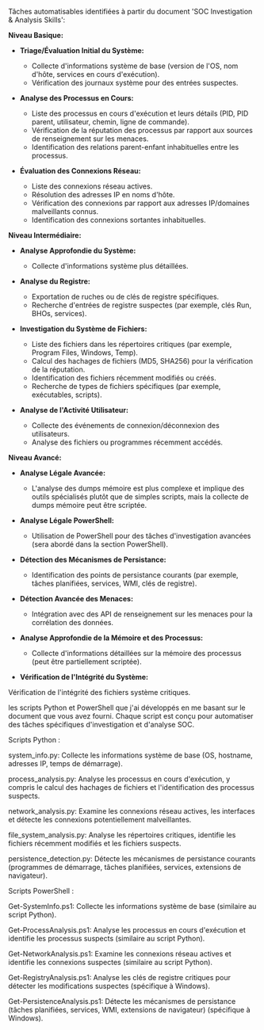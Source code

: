 Tâches automatisables identifiées à partir du document 'SOC Investigation & Analysis Skills':

**Niveau Basique:**

* **Triage/Évaluation Initial du Système:**

  * Collecte d'informations système de base (version de l'OS, nom d'hôte, services en cours d'exécution).
  * Vérification des journaux système pour des entrées suspectes.

* **Analyse des Processus en Cours:**

  * Liste des processus en cours d'exécution et leurs détails (PID, PID parent, utilisateur, chemin, ligne de commande).
  * Vérification de la réputation des processus par rapport aux sources de renseignement sur les menaces.
  * Identification des relations parent-enfant inhabituelles entre les processus.

* **Évaluation des Connexions Réseau:**

  * Liste des connexions réseau actives.
  * Résolution des adresses IP en noms d'hôte.
  * Vérification des connexions par rapport aux adresses IP/domaines malveillants connus.
  * Identification des connexions sortantes inhabituelles.

**Niveau Intermédiaire:**

* **Analyse Approfondie du Système:**

  * Collecte d'informations système plus détaillées.

* **Analyse du Registre:**

  * Exportation de ruches ou de clés de registre spécifiques.
  * Recherche d'entrées de registre suspectes (par exemple, clés Run, BHOs, services).

* **Investigation du Système de Fichiers:**

  * Liste des fichiers dans les répertoires critiques (par exemple, Program Files, Windows, Temp).
  * Calcul des hachages de fichiers (MD5, SHA256) pour la vérification de la réputation.
  * Identification des fichiers récemment modifiés ou créés.
  * Recherche de types de fichiers spécifiques (par exemple, exécutables, scripts).

* **Analyse de l'Activité Utilisateur:**

  * Collecte des événements de connexion/déconnexion des utilisateurs.
  * Analyse des fichiers ou programmes récemment accédés.

**Niveau Avancé:**

* **Analyse Légale Avancée:**

  * L'analyse des dumps mémoire est plus complexe et implique des outils spécialisés plutôt que de simples scripts, mais la collecte de dumps mémoire peut être scriptée.

* **Analyse Légale PowerShell:**

  * Utilisation de PowerShell pour des tâches d'investigation avancées (sera abordé dans la section PowerShell).

* **Détection des Mécanismes de Persistance:**

  * Identification des points de persistance courants (par exemple, tâches planifiées, services, WMI, clés de registre).

* **Détection Avancée des Menaces:**

  * Intégration avec des API de renseignement sur les menaces pour la corrélation des données.

* **Analyse Approfondie de la Mémoire et des Processus:**

  * Collecte d'informations détaillées sur la mémoire des processus (peut être partiellement scriptée).

* **Vérification de l'Intégrité du Système:**

Vérification de l'intégrité des fichiers système critiques.




les scripts Python et PowerShell que j'ai développés en me basant sur le document que vous avez fourni. Chaque script est conçu pour automatiser des tâches spécifiques d'investigation et d'analyse SOC.


Scripts Python :

system\_info.py: Collecte les informations système de base (OS, hostname, adresses IP, temps de démarrage).

process\_analysis.py: Analyse les processus en cours d'exécution, y compris le calcul des hachages de fichiers et l'identification des processus suspects.

network\_analysis.py: Examine les connexions réseau actives, les interfaces et détecte les connexions potentiellement malveillantes.

file\_system\_analysis.py: Analyse les répertoires critiques, identifie les fichiers récemment modifiés et les fichiers suspects.

persistence\_detection.py: Détecte les mécanismes de persistance courants (programmes de démarrage, tâches planifiées, services, extensions de navigateur).



Scripts PowerShell :

Get-SystemInfo.ps1: Collecte les informations système de base (similaire au script Python).

Get-ProcessAnalysis.ps1: Analyse les processus en cours d'exécution et identifie les processus suspects (similaire au script Python).

Get-NetworkAnalysis.ps1: Examine les connexions réseau actives et identifie les connexions suspectes (similaire au script Python).

Get-RegistryAnalysis.ps1: Analyse les clés de registre critiques pour détecter les modifications suspectes (spécifique à Windows).

Get-PersistenceAnalysis.ps1: Détecte les mécanismes de persistance (tâches planifiées, services, WMI, extensions de navigateur) (spécifique à Windows).

